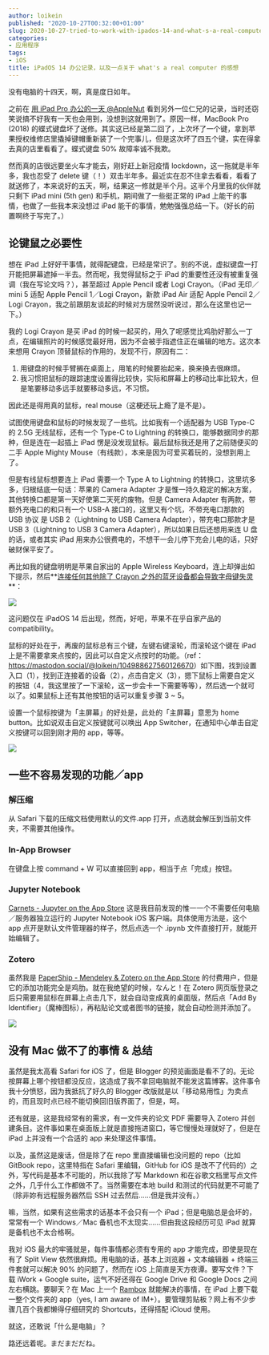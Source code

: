 ```yaml
---
author: loikein
published: "2020-10-27T00:32:00+01:00"
slug: 2020-10-27-tried-to-work-with-ipados-14-and-what-s-a-real-computer
categories:
- 应用程序
tags:
- iOS
title: iPadOS 14 办公记录，以及一点关于 what's a real computer 的感想
---
```

没有电脑的十四天，啊，真是度日如年。

之前在 [用 iPad Pro 办公的一天 @AppleNut](https://t.me/AppleNuts/703)
看到另外一位仁兄的记录，当时还窃笑说搞不好我有一天也会用到，没想到这就用到了。原因一样，MacBook
Pro (2018)
的蝶式键盘坏了送修。其实这已经是第二回了，上次坏了一个键，拿到苹果授权维修店里撬掉键帽重新装了一个完事儿，但是这次坏了四五个键，实在得拿去真的店里看看了。蝶式键盘 50% 故障率诚不我欺。  

然而真的店很远要坐火车才能去，刚好赶上新冠疫情 lockdown，这一拖就是半年多，我也忍受了 delete
键（！）双击半年多。最近实在忍不住拿去看看，看看了就送修了，本来说好的五天，啊，结果这一修就是半个月。这半个月里我的伙伴就只剩下 iPad mini (5th gen) 和手机，期间做了一些挺正常的 iPad
上能干的事情，也做了一些我本来没想过 iPad 能干的事情，勉勉强强总结一下。（好长的前置啊终于写完了。）

## 论键鼠之必要性

想在 iPad
上好好干事情，就得配键盘，已经是常识了。别的不说，虚拟键盘一打开能把屏幕遮掉一半去。然而呢，我觉得鼠标之于
iPad 的重要性还没有被重复强调（我在写论文吗？），甚至超过 Apple Pencil
或者 Logi Crayon。（iPad 无印／mini 5 适配 Apple Pencil 1／Logi
Crayon，新款 iPad Air 适配 Apple Pencil 2／Logi
Crayon，我之前跟朋友谈起的时候对方居然没听说过，那么在这里也记一下。）

我的 Logi Crayon 是买 iPad
的时候一起买的，用久了呢感觉比鸡肋好那么一丁点，在编辑照片的时候感觉最好用，因为不会被手指遮住正在编辑的地方。这次本来想用
Crayon 顶替鼠标的作用的，发现不行，原因有二：

1.  用键盘的时候手臂搁在桌面上，用笔的时候要抬起来，换来换去很麻烦。
2.  我习惯把鼠标的跟踪速度设置得比较快，实际和屏幕上的移动比率比较大，但是笔要移动多远手就要移动多远，不习惯。

因此还是得用真的鼠标，real mouse（这梗还玩上瘾了是不是）。

试图使用键盘和鼠标的时候发现了一些坑。比如我有一个适配器为 USB Type-C 的
2.5G 无线鼠标，还有一个 Type-C to Lightning
的转换口，能够数据同步的那种，但是连在一起插上 iPad
愣是没发现鼠标。最后鼠标我还是用了之前随便买的二手 Apple Mighty
Mouse（有线款），本来是因为可爱买着玩的，没想到用上了。

但是有线鼠标想要连上 iPad 需要一个 Type A to Lightning
的转换口，这里坑多多，归根结底一句话：苹果的 Camera Adapter
才是惟一持久稳定的解决方案，其他转换口都是第一天好使第二天死的废物。但是
Camera Adapter 有两款，带额外充电口的和只有一个 USB-A
接口的，这里又有个坑，不带充电口那款的 USB 协议 是 USB 2（Lightning to
USB Camera Adapter），带充电口那款才是 USB 3（Lightning to USB 3 Camera
Adapter），所以如果日后还想用来连 U 盘的话，或者其实 iPad
用来办公很费电的，不想干一会儿停下充会儿电的话，只好破财保平安了。

再比如我的键盘明明是苹果自家出的 Apple Wireless
Keyboard，连上却弹出如下提示，然后**<u>连接任何其他除了 Crayon
之外的蓝牙设备都会导致字母键失灵</u>**：

![](../images/2020-10-27-ipados-14-ban-gong-ji-lu-yi-ji-yi-dian-guan-yu-whats-a-real-computer-de-gan-xiang-%25E6%259C%25AA%25E5%2591%25BD%25E5%2590%258D.png)

这问题仅在 iPadOS 14 后出现，然而，好吧，苹果不在乎自家产品的
compatibility。

鼠标的好处在于，再废的鼠标总有三个键，左键右键滚轮，而滚轮这个键在 iPad
上是不需要拿来点按的，因此可以自定义点按时的功能。（ref：<https://mastodon.social/@loikein/104988627560126670>）如下图，找到设置入口（1），找到正连接着的设备（2），点击自定义（3），摁下鼠标上需要自定义的按钮（4，我这里按了一下滚轮，这一步会卡一下需要等等），然后选一个就可以了。如果鼠标上还有其他按钮的话可以重复步骤
3 ~ 5。

设置一个鼠标按键为「主屏幕」的好处是，此处的「主屏幕」意思为 home
button。比如说双击自定义按键就可以唤出 App
Switcher，在通知中心单击自定义按键可以回到刚才用的 app，等等。  

[![](/post-img/2020-10-27-ipados-14-ban-gong-ji-lu-yi-ji-yi-dian-guan-yu-whats-a-real-computer-de-gan-xiang-IMG_6355.JPG)](../images/2020-10-27-ipados-14-ban-gong-ji-lu-yi-ji-yi-dian-guan-yu-whats-a-real-computer-de-gan-xiang-IMG_6355.JPG)

## 一些不容易发现的功能／app 

### 解压缩

从 Safari 下载的压缩文档使用默认的文件.app
打开，点选就会解压到当前文件夹，不需要其他操作。

### In-App Browser

在键盘上按 command + W 可以直接回到 app，相当于点「完成」按钮。  

### Jupyter Notebook

[Carnets - Jupyter on the
App Store](https://apps.apple.com/us/app/carnets-jupyter/id1450994949)
这是我目前发现的惟一一个不需要任何电脑／服务器独立运行的 Jupyter
Notebook iOS 客户端。具体使用方法是，这个 app
点开是默认文件管理器的样子，然后点选一个 .ipynb
文件直接打开，就能开始编辑了。

### Zotero

虽然我是 [PaperShip - Mendeley & Zotero on the
App Store](https://apps.apple.com/app/papership/id631980748)
的付费用户，但是它的添加功能完全是鸡肋。就在我绝望的时候，なんと！在
Zotero
网页版登录之后只需要用鼠标在屏幕上点击几下，就会自动变成真的桌面版，然后点「Add
By
Identifier」（魔棒图标），再粘贴论文或者图书的链接，就会自动检测并添加了。

![](/post-img/2020-10-27-ipados-14-ban-gong-ji-lu-yi-ji-yi-dian-guan-yu-whats-a-real-computer-de-gan-xiang-IMG_6357.PNG)

## 没有 Mac 做不了的事情 & 总结 

虽然是我太高看 Safari for iOS 了，但是 Blogger
的预览画面是看不了的。无论按屏幕上哪个按钮都没反应，这造成了我不拿回电脑就不能发这篇博客。这件事令我十分愤怒，因为我抵抗了好久的
Blogger
改版就是以「移动易用性」为卖点的，而且现时点已经不能切换回旧版界面了，但是，呵。

还有就是，这是我经常有的需求，有一文件夹的论文 PDF 需要导入 Zotero
并创建条目。这件事如果在桌面版上就是直接拖进窗口，等它慢慢处理就好了，但是在
iPad 上并没有一个合适的 app 来处理这件事情。  

以及，虽然这是废话，但是除了在 repo 里直接编辑也没问题的 repo（比如
GitBook repo，这里特指在 Safari 里编辑，GitHub for iOS
是改不了代码的）之外，写代码是基本不可能的，所以我除了写 Markdown
和在谷歌文档里写点文件之外，几乎什么工作都做不了。当然需要在本地 build
和测试的代码就更不可能了（除非妳有远程服务器然后 SSH
过去然后……但是我并没有。）

嘛，当然，如果有这些需求的话基本不会只有一个 iPad；但是电脑总是会坏的，常常有一个 Windows／Mac 备机也不太现实……但由我这段经历可见 iPad 就算是备机也不太合格啊。

我对 iOS 最大的牢骚就是，每件事情都必须有专用的 app
才能完成，即使是现在有了 Split View 依然很麻烦。用电脑的话，基本上浏览器 \+ 文本编辑器 \+ 终端三件套就可以解决 90% 的问题了，然而在 iOS 上简直是天方夜谭。要写文件？下载 iWork + Google suite，运气不好还得在 Google Drive 和 Google Docs 之间左右横跳。要聊天？在 Mac 上一个 [Rambox](https://github.com/ramboxapp/community-edition) 就能解决的事情，在 iPad 上要下载一整个文件夹的 app（yes, I am aware of IM\+）。要管理剪贴板？网上有不少步骤几百个我都懒得仔细研究的 Shortcuts，还得搭配 iCloud 使用。

就这，还敢说「什么是电脑」？

路还远着呢。まだまだだね。
